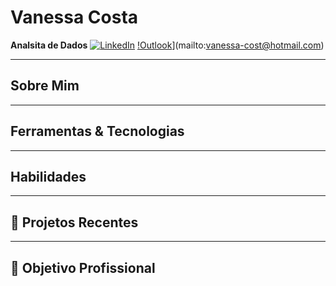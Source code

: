 # Vanessa Costa
**Analsita de Dados**
[![LinkedIn](https://img.shields.io/badge/LinkedIn-0077B5?style=for-the-badge&logo=linkedin&logoColor=white)](https://www.linkedin.com/in/vanessa-costa-analysis/)
[!Outlook](https://img.shields.io/badge/-Outlook-000?style=for-the-badge&logo=microsoft-outlook&logoColor=EBCECB)](mailto:vanessa-cost@hotmail.com)

---

## Sobre Mim


---

## Ferramentas & Tecnologias

---

## Habilidades

---

## 📂 Projetos Recentes

---

## 🎯 Objetivo Profissional
